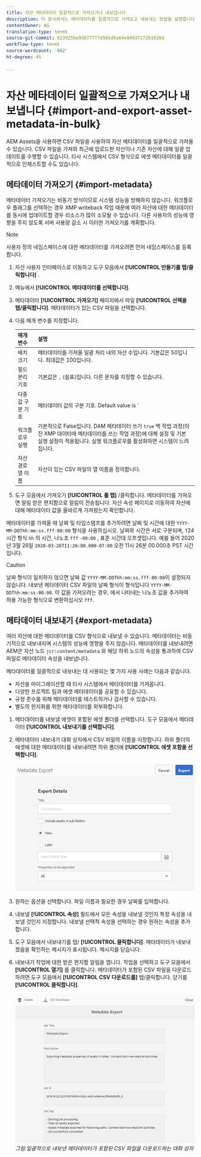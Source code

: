 ```yaml
---
title: 자산 메타데이터 일괄적으로 가져오거나 내보냅니다
description: 이 문서에서는 메타데이터를 일괄적으로 가져오고 내보내는 방법을 설명합니다.
contentOwner: AG
translation-type: tm+mt
source-git-commit: 823925be9d0777f7d501d9a64e84937172b1028d
workflow-type: tm+mt
source-wordcount: '662'
ht-degree: 4%

---
```



# 자산 메타데이터 일괄적으로 가져오거나 내보냅니다 {#import-and-export-asset-metadata-in-bulk}

AEM Assets을 사용하면 CSV 파일을 사용하여 자산 메타데이터를 일괄적으로 가져올 수 있습니다. CSV 파일을 가져와 최근에 업로드한 자산이나 기존 자산에 대해 일괄 업데이트를 수행할 수 있습니다. 타사 시스템에서 CSV 형식으로 에셋 메타데이터를 일괄적으로 인제스트할 수도 있습니다.

## 메타데이터 가져오기 {#import-metadata}

메타데이터 가져오기는 비동기 방식이므로 시스템 성능을 방해하지 않습니다. 워크플로우 플래그를 선택하는 경우 XMP writeback 작업 때문에 여러 자산에 대한 메타데이터를 동시에 업데이트할 경우 리소스가 많이 소모될 수 있습니다. 다른 사용자의 성능에 영향을 주지 않도록 서버 사용량 감소 시 이러한 가져오기를 계획합니다.

>[!NOTE]
>
>사용자 정의 네임스페이스에 대한 메타데이터를 가져오려면 먼저 네임스페이스를 등록합니다.

1. 자산 사용자 인터페이스로 이동하고 도구 모음에서 **[!UICONTROL 만들기를 탭/클릭합니다]** .
1. 메뉴에서 **[!UICONTROL 메타데이터를 선택합니다]**.
1. 메타데이터 **[!UICONTROL 가져오기]** 페이지에서 파일 **[!UICONTROL 선택을 탭/클릭합니다]**. 메타데이터가 있는 CSV 파일을 선택합니다.
1. 다음 매개 변수를 지정합니다.

   | 매개 변수 | 설명 |
   | ---------------------- | ------------------------------------------------------------------------------------------------------------------------------------------------------------------------------------------------------------------------ |
   | 배치 크기 | 메타데이터를 가져올 일괄 처리 내의 자산 수입니다. 기본값은 50입니다. 최대값은 100입니다. |
   | 필드 분리 기호 | 기본값은 `,` (쉼표)입니다. 다른 문자를 지정할 수 있습니다. |
   | 다중 값 구분 기호 | 메타데이터 값의 구분 기호. Default value is `|`. |
   | 워크플로우 실행 | 기본적으로 False입니다. DAM 메타데이터 쓰기 `true` 백 작업 과정(이진 XMP 데이터에 메타데이터를 쓰는 작업 과정)에 대해 설정 및 기본 실행 설정이 적용됩니다. 실행 워크플로우를 활성화하면 시스템이 느려집니다. |
   | 자산 경로 열 이름 | 자산이 있는 CSV 파일의 열 이름을 정의합니다. |

1. 도구 모음에서 가져오기 **[!UICONTROL 를 탭]** /클릭합니다. 메타데이터를 가져오면 알림 받은 편지함으로 알림이 전송됩니다. 자산 속성 페이지로 이동하여 자산에 대해 메타데이터 값을 올바르게 가져왔는지 확인합니다.

메타데이터를 가져올 때 날짜 및 타임스탬프를 추가하려면 날짜 및 시간에 대한 `YYYY-MM-DDThh:mm:ss.fff-00:00` 형식을 사용하십시오. 날짜와 시간은 서로 구분되며, `T`24시간 형식 `hh` 의 시간, 나노초 `fff` `-00:00` , 표준 시간대 오프셋입니다. 예를 들어 2020년 3월 26일 `2020-03-26T11:26:00.000-07:00` 오전 11시 26분 00.000초 PST 시간입니다.

>[!CAUTION]
>
>날짜 형식이 일치하지 않으면 날짜 값 `YYYY-MM-DDThh:mm:ss.fff-00:00`이 설정되지 않습니다. 내보낸 메타데이터 CSV 파일의 날짜 형식이 형식입니다 `YYYY-MM-DDThh:mm:ss-00:00`. 이 값을 가져오려는 경우, 에서 나타내는 나노초 값을 추가하여 허용 가능한 형식으로 변환하십시오 `fff`.

## 메타데이터 내보내기 {#export-metadata}

여러 자산에 대한 메타데이터를 CSV 형식으로 내보낼 수 있습니다. 메타데이터는 비동기적으로 내보내지며 시스템의 성능에 영향을 주지 않습니다. 메타데이터를 내보내려면 AEM은 자산 노드 `jcr:content/metadata` 와 해당 하위 노드의 속성을 통과하여 CSV 파일로 메타데이터 속성을 내보냅니다.

메타데이터를 일괄적으로 내보내는 데 사용되는 몇 가지 사용 사례는 다음과 같습니다.

* 자산을 마이그레이션할 때 타사 시스템에서 메타데이터를 가져옵니다.
* 다양한 프로젝트 팀과 에셋 메타데이터를 공유할 수 있습니다.
* 규정 준수를 위해 메타데이터를 테스트하거나 감사할 수 있습니다.
* 별도의 현지화를 위한 메타데이터를 외부화합니다.

1. 메타데이터를 내보낼 에셋이 포함된 에셋 폴더를 선택합니다. 도구 모음에서 메타데이터 **[!UICONTROL 내보내기를 선택합니다]**.
1. 메타데이터 내보내기 대화 상자에서 CSV 파일의 이름을 지정합니다. 하위 폴더의 에셋에 대한 메타데이터를 내보내려면 하위 폴더에 **[!UICONTROL 에셋 포함을 선택합니다]**.

   ![모든 에셋의 메타데이터를](assets/export_metadata_page.png "폴더에 내보내기 위한 인터페이스 및 옵션인터페이스 및 옵션을 사용하여 폴더에 있는 모든 에셋의 메타데이터를 내보낼 수 있습니다")

1. 원하는 옵션을 선택합니다. 파일 이름과 필요한 경우 날짜를 입력합니다.

1. 내보낼 **[!UICONTROL 속성]** 필드에서 모든 속성을 내보낼 것인지 특정 속성을 내보낼 것인지 지정합니다. 내보낼 선택적 속성을 선택하는 경우 원하는 속성을 추가합니다.

1. 도구 모음에서 내보내기를 탭/ **[!UICONTROL 클릭합니다]**. 메타데이터가 내보내졌음을 확인하는 메시지가 표시됩니다. 메시지를 닫습니다.
1. 내보내기 작업에 대한 받은 편지함 알림을 엽니다. 작업을 선택하고 도구 모음에서 **[!UICONTROL 열기]** 를 클릭합니다. 메타데이터가 포함된 CSV 파일을 다운로드하려면 도구 모음에서 **[!UICONTROL CSV 다운로드를]** 탭/클릭합니다. 닫기를 **[!UICONTROL 클릭합니다]**.

   ![일괄적으로 내보낸 메타데이터가 포함된 CSV 파일을 다운로드하는 대화 상자](assets/csv_download.png)
   *그림:일괄적으로 내보낸 메타데이터가 포함된 CSV 파일을 다운로드하는 대화 상자*
